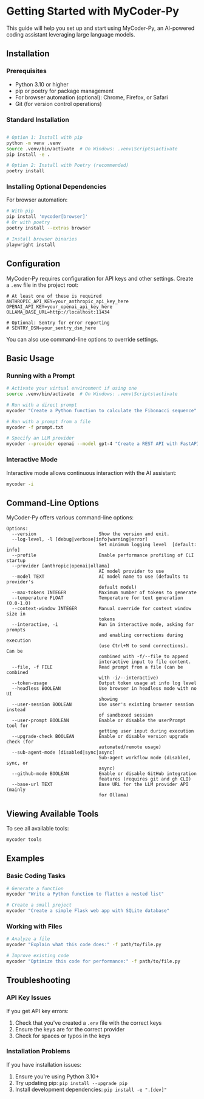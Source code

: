 # Getting Started with MyCoder-Py

This guide will help you set up and start using MyCoder-Py, an AI-powered coding assistant leveraging large language models.

## Installation

### Prerequisites

- Python 3.10 or higher
- pip or poetry for package management
- For browser automation (optional): Chrome, Firefox, or Safari
- Git (for version control operations)

### Standard Installation

```bash

# Option 1: Install with pip
python -m venv .venv
source .venv/bin/activate  # On Windows: .venv\Scripts\activate
pip install -e .

# Option 2: Install with Poetry (recommended)
poetry install
```

### Installing Optional Dependencies

For browser automation:

```bash
# With pip
pip install 'mycoder[browser]'
# Or with poetry
poetry install --extras browser

# Install browser binaries
playwright install
```

## Configuration

MyCoder-Py requires configuration for API keys and other settings. Create a `.env` file in the project root:

```env
# At least one of these is required
ANTHROPIC_API_KEY=your_anthropic_api_key_here
OPENAI_API_KEY=your_openai_api_key_here
OLLAMA_BASE_URL=http://localhost:11434

# Optional: Sentry for error reporting
# SENTRY_DSN=your_sentry_dsn_here
```

You can also use command-line options to override settings.

## Basic Usage

### Running with a Prompt

```bash
# Activate your virtual environment if using one
source .venv/bin/activate  # On Windows: .venv\Scripts\activate

# Run with a direct prompt
mycoder "Create a Python function to calculate the Fibonacci sequence"

# Run with a prompt from a file
mycoder -f prompt.txt

# Specify an LLM provider
mycoder --provider openai --model gpt-4 "Create a REST API with FastAPI"
```

### Interactive Mode

Interactive mode allows continuous interaction with the AI assistant:

```bash
mycoder -i
```

## Command-Line Options

MyCoder-Py offers various command-line options:

```
Options:
  --version                       Show the version and exit.
  --log-level, -l [debug|verbose|info|warning|error]
                                  Set minimum logging level  [default: info]
  --profile                       Enable performance profiling of CLI startup
  --provider [anthropic|openai|ollama]
                                  AI model provider to use
  --model TEXT                    AI model name to use (defaults to provider's
                                  default model)
  --max-tokens INTEGER            Maximum number of tokens to generate
  --temperature FLOAT             Temperature for text generation (0.0-1.0)
  --context-window INTEGER        Manual override for context window size in
                                  tokens
  --interactive, -i               Run in interactive mode, asking for prompts
                                  and enabling corrections during execution
                                  (use Ctrl+M to send corrections). Can be
                                  combined with -f/--file to append
                                  interactive input to file content.
  --file, -f FILE                 Read prompt from a file (can be combined
                                  with -i/--interactive)
  --token-usage                   Output token usage at info log level
  --headless BOOLEAN              Use browser in headless mode with no UI
                                  showing
  --user-session BOOLEAN          Use user's existing browser session instead
                                  of sandboxed session
  --user-prompt BOOLEAN           Enable or disable the userPrompt tool for
                                  getting user input during execution
  --upgrade-check BOOLEAN         Enable or disable version upgrade check (for
                                  automated/remote usage)
  --sub-agent-mode [disabled|sync|async]
                                  Sub-agent workflow mode (disabled, sync, or
                                  async)
  --github-mode BOOLEAN           Enable or disable GitHub integration
                                  features (requires git and gh CLI)
  --base-url TEXT                 Base URL for the LLM provider API (mainly
                                  for Ollama)
```

## Viewing Available Tools

To see all available tools:

```bash
mycoder tools
```

## Examples

### Basic Coding Tasks

```bash
# Generate a function
mycoder "Write a Python function to flatten a nested list"

# Create a small project
mycoder "Create a simple Flask web app with SQLite database"
```

### Working with Files

```bash
# Analyze a file
mycoder "Explain what this code does:" -f path/to/file.py

# Improve existing code
mycoder "Optimize this code for performance:" -f path/to/file.py
```

## Troubleshooting

### API Key Issues

If you get API key errors:

1. Check that you've created a `.env` file with the correct keys
2. Ensure the keys are for the correct provider
3. Check for spaces or typos in the keys

### Installation Problems

If you have installation issues:

1. Ensure you're using Python 3.10+
2. Try updating pip: `pip install --upgrade pip`
3. Install development dependencies: `pip install -e ".[dev]"` 
